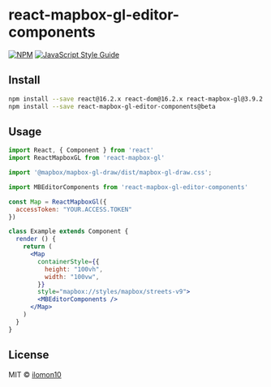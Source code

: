 # react-mapbox-gl-editor-components

> 

[![NPM](https://img.shields.io/npm/v/react-mapbox-gl-editor-components.svg)](https://www.npmjs.com/package/react-mapbox-gl-editor-components) [![JavaScript Style Guide](https://img.shields.io/badge/code_style-standard-brightgreen.svg)](https://standardjs.com)

## Install

```bash
npm install --save react@16.2.x react-dom@16.2.x react-mapbox-gl@3.9.2 @mapbox/mapbox-gl-draw@1.0.2 // peerDependencies
npm install --save react-mapbox-gl-editor-components@beta
```

## Usage

```jsx
import React, { Component } from 'react'
import ReactMapboxGL from 'react-mapbox-gl'

import '@mapbox/mapbox-gl-draw/dist/mapbox-gl-draw.css';

import MBEditorComponents from 'react-mapbox-gl-editor-components'

const Map = ReactMapboxGl({
  accessToken: "YOUR.ACCESS.TOKEN"
})

class Example extends Component {
  render () {
    return (
      <Map 
        containerStyle={{
          height: "100vh",
          width: "100vw",
        }}
        style="mapbox://styles/mapbox/streets-v9">
        <MBEditorComponents />
      </Map>
    )
  }
}
```

## License

MIT © [ilomon10](https://github.com/ilomon10)
